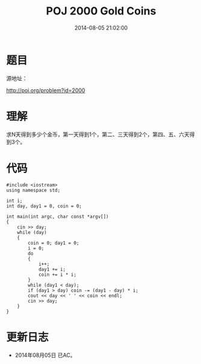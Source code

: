 ﻿---
title: POJ 2000 Gold Coins
date: 2014-08-05 21:02:00
categories: Exercise
toc: true
---
# 题目
源地址：

http://poj.org/problem?id=2000

# 理解
求N天得到多少个金币，第一天得到1个，第二、三天得到2个，第四、五、六天得到3个。

<!-- more -->

# 代码

```
#include <iostream>
using namespace std;

int i;
int day, day1 = 0, coin = 0;

int main(int argc, char const *argv[])
{
    cin >> day;
    while (day)
    {
        coin = 0; day1 = 0;
        i = 0;
        do
        {
            i++;
            day1 += i;
            coin += i * i;
        }
        while (day1 < day);
        if (day1 > day) coin -= (day1 - day) * i;
        cout << day << ' ' << coin << endl;
        cin >> day;
    }
}

```

# 更新日志
- 2014年08月05日 已AC。